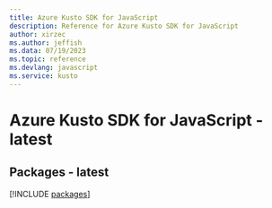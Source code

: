 ```yaml
---
title: Azure Kusto SDK for JavaScript
description: Reference for Azure Kusto SDK for JavaScript
author: xirzec
ms.author: jeffish
ms.data: 07/19/2023
ms.topic: reference
ms.devlang: javascript
ms.service: kusto
---
```

# Azure Kusto SDK for JavaScript - latest
## Packages - latest
[!INCLUDE [packages](kusto-index.md)]